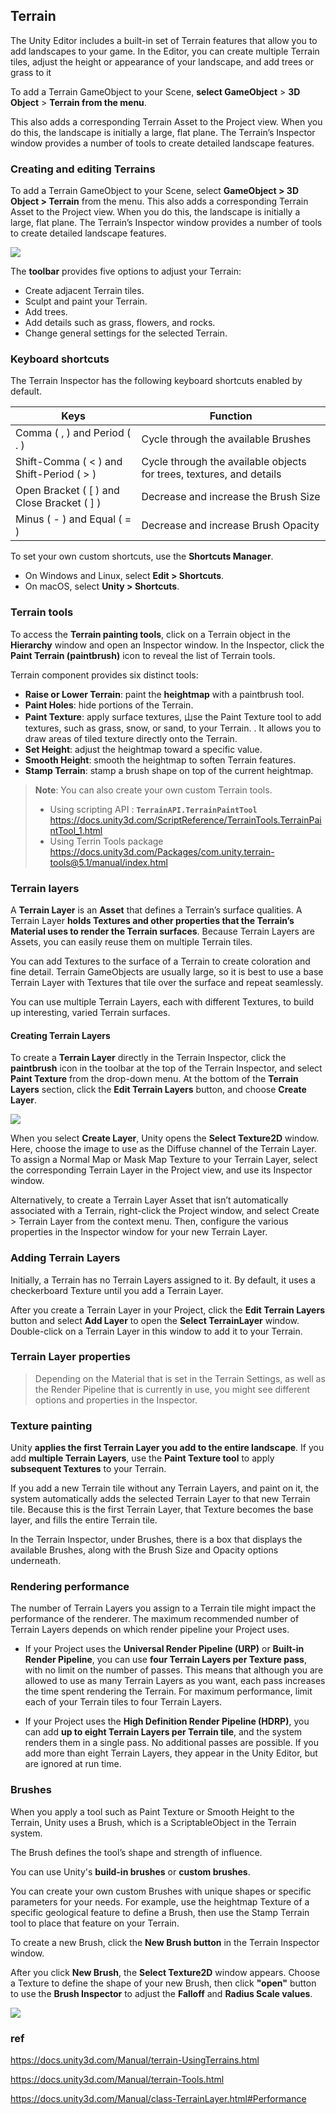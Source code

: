 ## Terrain

The Unity Editor includes a built-in set of Terrain features that allow you to add landscapes to your game. In the Editor, you can create multiple Terrain tiles, adjust the height or appearance of your landscape, and add trees or grass to it

 
To add a Terrain GameObject to your Scene, **select GameObject** > **3D Object** > **Terrain from the menu**. 
 
This also adds a corresponding Terrain Asset to the Project view. When you do this, the landscape is initially a large, flat plane. The Terrain’s Inspector window provides a number of tools to create detailed landscape features.
 
 
### Creating and editing Terrains

To add a Terrain GameObject to your Scene, select **GameObject > 3D Object > Terrain** from the menu. This also adds a corresponding Terrain Asset to the Project view. When you do this, the landscape is initially a large, flat plane. The Terrain’s Inspector window provides a number of tools to create detailed landscape features.


![](./img/Terrain.png)

The **toolbar** provides five options to adjust your Terrain:

-   Create adjacent Terrain tiles.
-   Sculpt and paint your Terrain.
-   Add trees.
-   Add details such as grass, flowers, and rocks.
-   Change general settings for the selected Terrain.


### Keyboard shortcuts
The Terrain Inspector has the following keyboard shortcuts enabled by default.
 
 
| Keys | Function |
| --- | --- |
| Comma ( , ) and Period ( . ) | Cycle through the available Brushes |
| Shift-Comma ( < ) and Shift-Period ( > ) | Cycle through the available objects for trees, textures, and details |
| Open Bracket ( [ ) and Close Bracket ( ] ) | Decrease and increase the Brush Size |
| Minus ( - ) and Equal ( = ) | Decrease and increase Brush Opacity |

To set your own custom shortcuts, use the **Shortcuts Manager**.

- On Windows and Linux, select **Edit > Shortcuts**.
- On macOS, select **Unity > Shortcuts**.


### Terrain tools
To access the **Terrain painting tools**, click on a Terrain object in the **Hierarchy** window and open an Inspector window. In the Inspector, click the **Paint Terrain (paintbrush)** icon to reveal the list of Terrain tools.

Terrain component provides six distinct tools:

-   **Raise or Lower Terrain**: paint the **heightmap** with a paintbrush tool.
-   **Paint Holes**: hide portions of the Terrain.
-   **Paint Texture**: apply surface textures, 山se the Paint Texture tool to add textures, such as grass, snow, or sand, to your Terrain.
. It allows you to draw areas of tiled texture directly onto the Terrain. 
-   **Set Height**: adjust the heightmap toward a specific value.
-   **Smooth Height**: smooth the heightmap to soften Terrain features.
-   **Stamp Terrain**: stamp a brush shape on top of the current heightmap.

> **Note**: You can also create your own custom Terrain tools.
> - Using scripting API : **`TerrainAPI.TerrainPaintTool`** \
>   https://docs.unity3d.com/ScriptReference/TerrainTools.TerrainPaintTool_1.html
> - Using Terrin Tools package \
>   https://docs.unity3d.com/Packages/com.unity.terrain-tools@5.1/manual/index.html

### Terrain layers
A **Terrain Layer** is an **Asset** that defines a Terrain’s surface qualities. A Terrain Layer **holds Textures
 and other properties that the Terrain’s Material uses to render the Terrain surfaces**. Because Terrain Layers are Assets, you can easily reuse them on multiple Terrain tiles.


You can add Textures to the surface of a Terrain to create coloration and fine detail. Terrain GameObjects are usually large, so it is best to use a base Terrain Layer with Textures that tile over the surface and repeat seamlessly. 
 
You can use multiple Terrain Layers, each with different Textures, to build up interesting, varied Terrain surfaces. 
 
#### Creating Terrain Layers
To create a **Terrain Layer** directly in the Terrain Inspector, click the **paintbrush** icon in the toolbar
 at the top of the Terrain Inspector, and select **Paint Texture** from the drop-down menu. At the bottom of the **Terrain Layers** section, click the **Edit Terrain Layers** button, and choose **Create Layer**.

![](./img/1.4-CreateLayer.png)

When you select **Create Layer**, Unity opens the **Select Texture2D** window. Here, choose the image to use as the Diffuse channel of the Terrain Layer. To assign a Normal Map
 or Mask Map Texture to your Terrain Layer, select the corresponding Terrain Layer in the Project view, and use its Inspector window.

Alternatively, to create a Terrain Layer Asset that isn’t automatically associated with a Terrain, right-click the Project window, and select Create > Terrain Layer from the context menu. Then, configure the various properties in the Inspector window for your new Terrain Layer.


### Adding Terrain Layers
Initially, a Terrain has no Terrain Layers assigned to it. By default, it uses a checkerboard Texture until you add a Terrain Layer.

After you create a Terrain Layer in your Project, click the **Edit Terrain Layers** button and select **Add Layer** to open the **Select TerrainLayer** window. Double-click on a Terrain Layer in this window to add it to your Terrain.


### Terrain Layer properties
> Depending on the Material that is set in the Terrain Settings, as well as the Render Pipeline that is currently in use, you might see different options and properties in the Inspector.

### Texture painting
Unity **applies the first Terrain Layer you add to the entire landscape**. If you add **multiple Terrain Layers**, use the **Paint Texture tool** to apply **subsequent Textures** to your Terrain.

If you add a new Terrain tile without any Terrain Layers, and paint on it, the system automatically adds the selected Terrain Layer to that new Terrain tile. Because this is the first Terrain Layer, that Texture becomes the base layer, and fills the entire Terrain tile.

In the Terrain Inspector, under Brushes, there is a box that displays the available Brushes, along with the Brush Size and Opacity options underneath.


### Rendering performance
The number of Terrain Layers you assign to a Terrain tile might impact the performance of the renderer. The maximum recommended number of Terrain Layers depends on which render pipeline your Project uses.
 
 
- If your Project uses the **Universal Render Pipeline (URP)** or **Built-in Render Pipeline**, you can use **four Terrain Layers per Texture pass**, with no limit on the number of passes. This means that although you are allowed to use as many Terrain Layers as you want, each pass increases the time spent rendering the Terrain. For maximum performance, limit each of your Terrain tiles to four Terrain Layers.

- If your Project uses the **High Definition Render Pipeline (HDRP)**, you can add **up to eight Terrain Layers per Terrain tile**, and the system renders them in a single pass. No additional passes are possible. If you add more than eight Terrain Layers, they appear in the Unity Editor, but are ignored at run time.


### Brushes
When you apply a tool such as Paint Texture or Smooth Height to the Terrain, Unity uses a Brush, which is a ScriptableObject in the Terrain system. 

The Brush defines the tool’s shape and strength of influence.

You can use Unity's **build-in brushes** or **custom brushes**. 

You can create your own custom Brushes with unique shapes or specific parameters for your needs. For example, use the heightmap Texture of a specific geological feature to define a Brush, then use the Stamp Terrain tool to place that feature on your Terrain.

To create a new Brush, click the **New Brush button** in the Terrain Inspector window.

After you click **New Brush**, the **Select Texture2D** window appears. Choose a Texture to define the shape of your new Brush, then click **"open"** button  to use the **Brush Inspector** to adjust the **Falloff** and **Radius Scale values**.

![](./img/brush_inspector.png)


### ref
https://docs.unity3d.com/Manual/terrain-UsingTerrains.html

https://docs.unity3d.com/Manual/terrain-Tools.html

https://docs.unity3d.com/Manual/class-TerrainLayer.html#Performance
